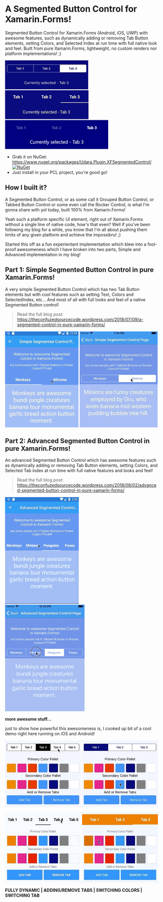 A Segmented Button Control for Xamarin.Forms!
===========

Segmented Button Control for Xamarin.Forms (Android, iOS, UWP) with awesome features, such as dynamically adding or removing Tab Button elements, setting Colors, and Selected Index at run time with full native look and feel. Built from pure Xamarin.Forms, lightweight, no custom renders nor platform implementations! ;)

<img src="https://github.com/UdaraAlwis/XFSegmentedControl/blob/master/nuget/screenshots/iOS.gif"  height="95" /> <img src="https://github.com/UdaraAlwis/XFSegmentedControl/blob/master/nuget/screenshots/Android.gif"  height="95" /> <img src="https://github.com/UdaraAlwis/XFSegmentedControl/blob/master/nuget/screenshots/UWP.gif"  height="95" />

* Grab it on NuGet: https://www.nuget.org/packages/Udara.Plugin.XFSegmentedControl/ [![NuGet](https://img.shields.io/nuget/v/Udara.Plugin.XFSegmentedControl.svg?label=NuGet)](https://www.nuget.org/packages/Udara.Plugin.XFSegmentedControl/)
* Just install in your PCL project, you're good go!

How I built it?
---------------

A Segmented Button Control, or as some call it Grouped Button Control, or Tabbed Button Control or some even call the Rocker Control, is what I'm gonna share with yol today, built 100% from Xamarin.Forms!

Yeah such a platform specific UI element, right out of Xamarin.Forms without a single line of native code, how's that even? Well if you've been following my blog for a while, you know that I'm all about pushing them limits of any given platform and achieve the impossibru! ;)

Started this off as a fun experientant implementation which blew into a fool-proof awesomeness which I have broken into two parts, Simple and Advanced implementation in my blog!

Part 1: Simple Segmented Button Control in pure Xamarin.Forms!
---------------

A very simple Segmented Button Control which has two Tab Button elements but with cool features such as setting Text, Colors and SelectedIndex, etc... And most of all with full looks and feel of a native Segmented Button control!

> Read the full blog post: https://theconfuzedsourcecode.wordpress.com/2018/07/09/a-segmented-control-in-pure-xamarin-forms/

<img src="https://github.com/UdaraAlwis/XFSegmentedControl/blob/master/screenshots/SimpleSegmentedControlAndroidGIF.gif"  height="315" /> <img src="https://github.com/UdaraAlwis/XFSegmentedControl/blob/master/screenshots/SimpleSegmentedControliOSGIF.gif"  height="315" />



Part 2: Advanced Segmented Button Control in pure Xamarin.Forms!
---------------

An advanced Segmented Button Control which has awesome features such as dynamically adding or removing Tab Button elements, setting Colors, and Selected Tab index at run time with full native features and looks and feel!

> Read the full blog post: https://theconfuzedsourcecode.wordpress.com/2018/08/02/advanced-segmented-button-control-in-pure-xamarin-forms/

<img src="https://github.com/UdaraAlwis/XFSegmentedControl/blob/master/screenshots/AdvSegmentedControlAndroidGIF.gif"  height="350" /> <img src="https://github.com/UdaraAlwis/XFSegmentedControl/blob/master/screenshots/AdvSegmentedControliOSGIF.gif"  height="350" />

**more awesome stuff...**

just to show how powerful this awesomeness is, I cooked up bit of a cool demo right here running on iOS and Android!

<img src="https://github.com/UdaraAlwis/XFSegmentedControl/blob/master/screenshots/AdvSegmentedControliOSGIF1.gif"  width="250" /> <img src="https://github.com/UdaraAlwis/XFSegmentedControl/blob/master/screenshots/AdvSegmentedControliOSGIF2.gif"  width="250" />

<img src="https://github.com/UdaraAlwis/XFSegmentedControl/blob/master/screenshots/AdvSegmentedControlAndroidGIF1.gif"  width="250" /> <img src="https://github.com/UdaraAlwis/XFSegmentedControl/blob/master/screenshots/AdvSegmentedControlAndroidGIF2.gif"  width="250" />

**FULLY DYNAMIC | ADDING/REMOVE TABS | SWITCHING COLORS  | SWITCHING TAB** 




